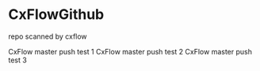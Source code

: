 # CxFlowGithub
repo scanned by cxflow

CxFlow master push test 1
CxFlow master push test 2
CxFlow master push test 3